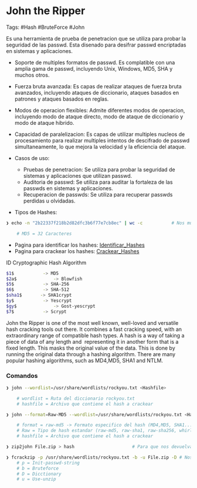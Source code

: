 # John the Ripper

Tags: #Hash #BruteForce #John 

Es una herramienta de prueba de penetracion que se utiliza para probar la seguridad de las passwd. Esta disenado para desifrar passwd encriptadas en sistemas y aplicaciones.

- Soporte de multiples formatos de passwd. Es complatible con una amplia gama de passwd, incluyendo Unix, Windows, MD5, SHA y muchos otros.
- Fuerza bruta avanzada: Es capas de realizar ataques de fuerza bruta avanzados, incluyendo ataques de diccionario, ataques basados en patrones y ataques basados en reglas. 
- Modos de operacion flexibles: Admite diferentes modos de operacion, incluyendo modo de ataque directo, modo de ataque de diccionario y modo de ataque hibrido. 
- Capacidad de paralelizacion: Es capas de utilizar multiples nucleos de procesamiento para realizar multiples intentos de descifrado de passwd simultaneamente, lo que mejora la velocidad y la eficiencia del ataque. 

- Casos de uso: 
	- Pruebas de penetracion: Se utiliza para probar la seguridad de sistemas y aplicaciones que utilizan passwd. 
	- Auditoria de passwd: Se utiliza para auditar la fortaleza de las passwds en sistemas y aplicaciones.
	- Recuperacion de passwds: Se utiliza para recuperar passwds perdidas u olvidadas. 

* Tipos de Hashes:
```bash
❯ echo -n "2b22337f218b2d82dfc3b6f77e7cb8ec" | wc -c           # Nos muestra el numero de caracteres en una linea

	# MD5 = 32 Caracteres
```

* Pagina para identificar los hashes: [Identificar_Hashes](https://hashes.com/en/tools/hash_identifier) 
* Pagina para crackear los hashes: [Crackear_Hashes](https://crackstation.net/)

ID	Cryptographic Hash Algorithm
```bash
$1$	          -> MD5
$2a$	          -> Blowfish
$5$	          -> SHA-256
$6$	          -> SHA-512
$sha1$	     -> SHA1crypt
$y$	          -> Yescrypt
$gy$	          -> Gost-yescrypt
$7$	          -> Scrypt
```

John the Ripper is one of the most well known, well-loved and versatile hash cracking tools out there. It combines a fast cracking speed, with an extraordinary range of compatible hash types.
A hash is a way of taking a piece of data of any length and  representing it in another form that is a fixed length. This masks the original value of the data. This is done by running the original data through a hashing algorithm. There are many popular hashing algorithms, such as MD4,MD5, SHA1 and NTLM.

### Comandos 

```bash
❯ john --wordlist=/usr/share/wordlists/rockyou.txt <Hashfile>                              # Usamos John para crackear un hash con fuerza bruta

	# wordlist = Ruta del diccionario rockyou.txt
	# hashfile = Archivo que contiene el hash a crackear
```

```bash
❯ john --format=Raw-MD5 --wordlist=/usr/share/wordlists/rockyou.txt <Hashfile>            # Crackear un hash con un formato especifico

	# format = raw-md5 -> Formato especifico del hash (MD4,MD5, SHA1...)
	# Raw = Tipo de hash estandar (raw-md5, raw-sha1, raw-sha256, whirlpool...)
	# hashfile = Archivo que contiene el hash a crackear
```

```bash
❯ zip2john File.zip > hash                      # Para que nos devuelva el Hash y asi despues poderlo crackear, el resultado lo metemos dentro de un archivo llamado 'hash'

❯ fcrackzip -p /usr/share/wordlists/rockyou.txt -b -u File.zip -D # Nos crackea el hash y nos proporciona la passwd 
	# p = Init-passwd-string 
	# b = Bruteforce
	# D = Dicctionary 
	# u = Use-unzip 
```

